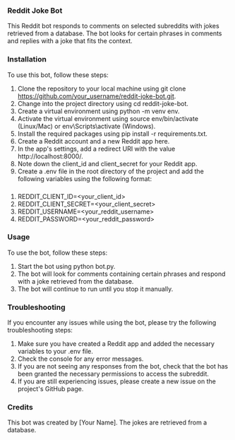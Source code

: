 ### Reddit Joke Bot
This Reddit bot responds to comments on selected subreddits with jokes retrieved from a database. The bot looks for certain phrases in comments and replies with a joke that fits the context.

### Installation
To use this bot, follow these steps:

1. Clone the repository to your local machine using git clone https://github.com/your_username/reddit-joke-bot.git.
2. Change into the project directory using cd reddit-joke-bot.
3. Create a virtual environment using python -m venv env.
4. Activate the virtual environment using source env/bin/activate (Linux/Mac) or env\Scripts\activate (Windows).
5. Install the required packages using pip install -r requirements.txt.
6. Create a Reddit account and a new Reddit app here.
7. In the app's settings, add a redirect URI with the value http://localhost:8000/.
8. Note down the client_id and client_secret for your Reddit app.
9. Create a .env file in the root directory of the project and add the following variables using the following format:
### 
1. REDDIT_CLIENT_ID=<your_client_id>
2. REDDIT_CLIENT_SECRET=<your_client_secret>
3. REDDIT_USERNAME=<your_reddit_username>
4. REDDIT_PASSWORD=<your_reddit_password>
### Usage
To use the bot, follow these steps:

1. Start the bot using python bot.py.
2. The bot will look for comments containing certain phrases and respond with a joke retrieved from the database.
3. The bot will continue to run until you stop it manually.
### Troubleshooting
If you encounter any issues while using the bot, please try the following troubleshooting steps:

1. Make sure you have created a Reddit app and added the necessary variables to your .env file.
2. Check the console for any error messages.
3. If you are not seeing any responses from the bot, check that the bot has been granted the necessary permissions to access the subreddit.
4. If you are still experiencing issues, please create a new issue on the project's GitHub page.
### Credits
This bot was created by [Your Name]. The jokes are retrieved from a database.
